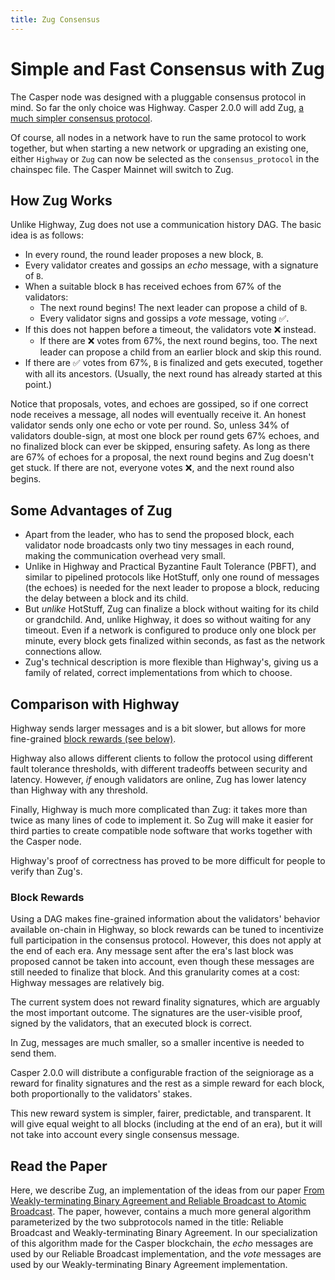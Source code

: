 ```yaml
---
title: Zug Consensus
---
```


# Simple and Fast Consensus with Zug

The Casper node was designed with a pluggable consensus protocol in mind. So far the only choice was Highway. Casper 2.0.0 will add Zug, [a much simpler consensus protocol](https://arxiv.org/abs/2205.06314).

Of course, all nodes in a network have to run the same protocol to work together, but when starting a new network or upgrading an existing one, either `Highway` or `Zug` can now be selected as the `consensus_protocol` in the chainspec file. The Casper Mainnet will switch to Zug.


## How Zug Works

Unlike Highway, Zug does not use a communication history DAG. The basic idea is as follows:

* In every round, the round leader proposes a new block, `B`.
* Every validator creates and gossips an _echo_ message, with a signature of `B`.
* When a suitable block `B` has received echoes from 67% of the validators:
    * The next round begins! The next leader can propose a child of `B`.
    * Every validator signs and gossips a _vote_ message, voting :white_check_mark:.
* If this does not happen before a timeout, the validators vote :x: instead.
    * If there are :x: votes from 67%, the next round begins, too.
      The next leader can propose a child from an earlier block and skip this round.
* If there are :white_check_mark: votes from 67%, `B` is finalized and gets executed, together with all its ancestors. (Usually, the next round has already started at this point.)

Notice that proposals, votes, and echoes are gossiped, so if one correct node receives a message, all nodes will eventually receive it. An honest validator sends only one echo or vote per round. So, unless 34% of validators double-sign, at most one block per round gets 67% echoes, and no finalized block can ever be skipped, ensuring safety. As long as there are 67% of echoes for a proposal, the next round begins and Zug doesn't get stuck. If there are not, everyone votes :x:, and the next round also begins.


## Some Advantages of Zug

* Apart from the leader, who has to send the proposed block, each validator node broadcasts only two tiny messages in each round, making the communication overhead very small.
* Unlike in Highway and Practical Byzantine Fault Tolerance (PBFT), and similar to pipelined protocols like HotStuff, only one round of messages (the echoes) is needed for the next leader to propose a block, reducing the delay between a block and its child.
* But _unlike_ HotStuff, Zug can finalize a block without waiting for its child or grandchild. And, unlike Highway, it does so without waiting for any timeout. Even if a network is configured to produce only one block per minute, every block gets finalized within seconds, as fast as the network connections allow.
* Zug's technical description is more flexible than Highway's, giving us a family of related, correct implementations from which to choose.


## Comparison with Highway

Highway sends larger messages and is a bit slower, but allows for more fine-grained [block rewards (see below)](#Block-Rewards).

Highway also allows different clients to follow the protocol using different fault tolerance thresholds, with different tradeoffs between security and latency. However, _if_ enough validators are online, Zug has lower latency than Highway with any threshold.

Finally, Highway is much more complicated than Zug: it takes more than twice as many lines of code to implement it. So Zug will make it easier for third parties to create compatible node software that works together with the Casper node.

Highway's proof of correctness has proved to be more difficult for people to verify than Zug's.


### Block Rewards

Using a DAG makes fine-grained information about the validators' behavior available on-chain in Highway, so block rewards can be tuned to incentivize full participation in the consensus protocol. However, this does not apply at the end of each era. Any message sent after the era's last block was proposed cannot be taken into account, even though these messages are still needed to finalize that block. And this granularity comes at a cost: Highway messages are relatively big.

The current system does not reward finality signatures, which are arguably the most important outcome. The signatures are the user-visible proof, signed by the validators, that an executed block is correct.

In Zug, messages are much smaller, so a smaller incentive is needed to send them.

Casper 2.0.0 will distribute a configurable fraction of the seigniorage as a reward for finality signatures and the rest as a simple reward for each block, both proportionally to the validators' stakes.

This new reward system is simpler, fairer, predictable, and transparent. It will give equal weight to all blocks (including at the end of an era), but it will not take into account every single consensus message.


## Read the Paper

Here, we describe Zug, an implementation of the ideas from our paper [From Weakly-terminating Binary Agreement and Reliable Broadcast to Atomic Broadcast](https://arxiv.org/abs/2205.06314). The paper, however, contains a much more general algorithm parameterized by the two subprotocols named in the title: Reliable Broadcast and Weakly-terminating Binary Agreement. In our specialization of this algorithm made for the Casper blockchain, the _echo_ messages are used by our Reliable Broadcast implementation, and the _vote_ messages are used by our Weakly-terminating Binary Agreement implementation.
